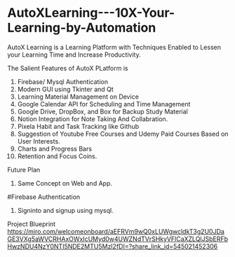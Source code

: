 # AutoXLearning---10X-Your-Learning-by-Automation
AutoX Learning is a Learning Platform with Techniques Enabled to Lessen your Learning Time and Increase Productivity.

The Salient Features of AutoX PLatform is 

1. Firebase/ Mysql Authentication
2. Modern GUI using Tkinter and Qt
3. Learning Material Management on Device
4. Google Calendar API for Scheduling and Time Management
5. Google Drive, DropBox, and Box for Backup Study Material
6. Notion Integration for Note Taking And Collabration.
7. Pixela Habit and Task Tracking like Github
8. Suggestion of Youtube Free Courses and Udemy Paid Courses Based on User Interests.
9. Charts and Progress Bars
10. Retention and Focus Coins.


Future Plan 
1. Same Concept on Web and App.


#Firebase Authentication 
1. Signinto and signup using mysql.


Project Blueprint
https://miro.com/welcomeonboard/aEFRVm9wQ0xLUWgwcldkT3g2U0JDaGE3VXg5aWVCRHAxOWxIcUMyd0w4UWZNdTVrSHkyVFlCaXZLQlJSbERFbHwzNDU4NzY0NTI5NDE2MTU5MzI2fDI=?share_link_id=545021452306

